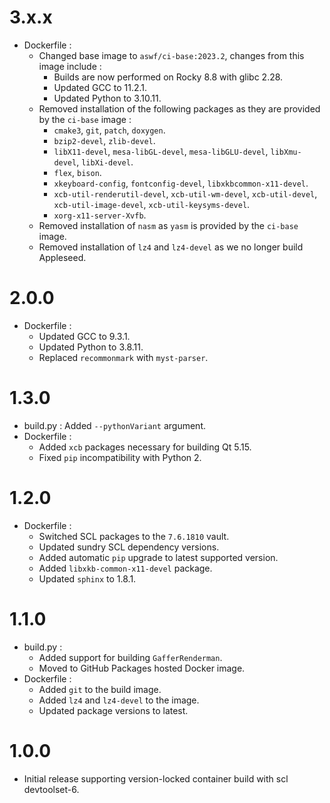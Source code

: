 3.x.x
=====

- Dockerfile :
  - Changed base image to `aswf/ci-base:2023.2`, changes from this image include :
    - Builds are now performed on Rocky 8.8 with glibc 2.28.
    - Updated GCC to 11.2.1.
    - Updated Python to 3.10.11.
  - Removed installation of the following packages as they are provided by the `ci-base` image :
    - `cmake3`, `git`, `patch`, `doxygen`.
    - `bzip2-devel`, `zlib-devel`.
    - `libX11-devel`, `mesa-libGL-devel`, `mesa-libGLU-devel`, `libXmu-devel`, `libXi-devel`.
    - `flex`, `bison`.
    - `xkeyboard-config`, `fontconfig-devel`, `libxkbcommon-x11-devel`.
    - `xcb-util-renderutil-devel`, `xcb-util-wm-devel`, `xcb-util-devel`, `xcb-util-image-devel`, `xcb-util-keysyms-devel`.
    - `xorg-x11-server-Xvfb`.
  - Removed installation of `nasm` as `yasm` is provided by the `ci-base` image.
  - Removed installation of `lz4` and `lz4-devel` as we no longer build Appleseed.

2.0.0
=====

- Dockerfile :
  - Updated GCC to 9.3.1.
  - Updated Python to 3.8.11.
  - Replaced `recommonmark` with `myst-parser`.

1.3.0
=====

- build.py : Added `--pythonVariant` argument.
- Dockerfile :
  - Added `xcb` packages necessary for building Qt 5.15.
  - Fixed `pip` incompatibility with Python 2.

1.2.0
=====

- Dockerfile :
  - Switched SCL packages to the `7.6.1810` vault.
  - Updated sundry SCL dependency versions.
  - Added automatic `pip` upgrade to latest supported version.
  - Added `libxkb-common-x11-devel` package.
  - Updated `sphinx` to 1.8.1.

1.1.0
=====

- build.py :
  - Added support for building `GafferRenderman`.
  - Moved to GitHub Packages hosted Docker image.
- Dockerfile :
  - Added `git` to the build image.
  - Added `lz4` and `lz4-devel` to the image.
  - Updated package versions to latest.

 1.0.0
 =====

 - Initial release supporting version-locked container build with scl devtoolset-6.
